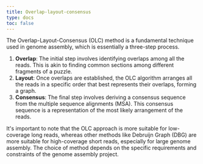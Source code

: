 ```yaml
---
title: Overlap-layout-consensus
type: docs
toc: false
---
```




The Overlap-Layout-Consensus (OLC) method is a fundamental technique used in genome assembly, which is essentially a three-step process.

1.  **Overlap**: The initial step involves identifying overlaps among all the reads.
    This is akin to finding common sections among different fragments of a puzzle.
2.  **Layout**: Once overlaps are established, the OLC algorithm arranges all the reads in a specific order that best represents their overlaps, forming a graph.
3.  **Consensus**: The final step involves deriving a consensus sequence from the multiple sequence alignments (MSA).
    This consensus sequence is a representation of the most likely arrangement of the reads.

It's important to note that the OLC approach is more suitable for low-coverage long reads, whereas other methods like Debruijn Graph (DBG) are more suitable for high-coverage short reads, especially for large genome assembly.
The choice of method depends on the specific requirements and constraints of the genome assembly project.

<!-- REFERENCES -->

[^kellisassembly]: [Libre texts](https://bio.libretexts.org/Bookshelves/Computational_Biology/Book%3A_Computational_Biology_-_Genomes_Networks_and_Evolution_%28Kellis_et_al.%29/05%3A_Genome_Assembly_and_Whole-Genome_Alignment/5.02%3A_Genome_Assembly_I-_Overlap-Layout-Consensus_Approach)
[^severin2023bioinformatics]: [Introduction to Genome Assembly - Bioinformatics Workbook](https://bioinformaticsworkbook.org/dataAnalysis/GenomeAssembly/Intro_GenomeAssembly.html)
[^wikiassembly]: [wikipedia.org/wiki/Sequence_assembly](https://en.wikipedia.org/wiki/Sequence_assembly)
[^jung2020twelve]: Jung, H., Ventura, T., Chung, J. S., Kim, W. J., Nam, B. H., Kong, H. J., ... & Eyun, S. I. (2020). Twelve quick steps for genome assembly and annotation in the classroom. *PLoS computational biology, 16*(11), e1008325. doi: [10.1371/journal.pcbi.1008325](https://doi.org/10.1371/journal.pcbi.1008325)
